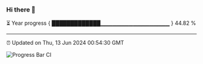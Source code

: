 ### Hi there 👋

⏳ Year progress { █████████████▁▁▁▁▁▁▁▁▁▁▁▁▁▁▁▁▁ } 44.82 %

---

⏰ Updated on Thu, 13 Jun 2024 00:54:30 GMT

![Progress Bar CI](https://github.com/liununu/liununu/workflows/Progress%20Bar%20CI/badge.svg)
